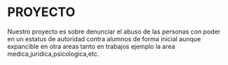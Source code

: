 # PROYECTO
Nuestro proyecto es sobre denunciar el abuso de las personas con poder en un estatus de autoridad contra alumnos de forma inicial aunque expancible en otra areas tanto en trabajos ejemplo la area medica,juridica,psicologica,etc.

